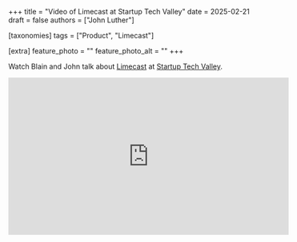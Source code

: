 +++
title = "Video of Limecast at Startup Tech Valley"
date = 2025-02-21
draft = false
authors = ["John Luther"]

[taxonomies]
tags = ["Product", "Limecast"]

[extra]
feature_photo = ""
feature_photo_alt = ""
+++

Watch Blain and John talk about [Limecast](https://limecast.net "Limecast") at [Startup Tech Valley](https://www.startuptechvalley.com/ "Startup Tech Valley").

<!-- more -->

<iframe width="560" height="315" src="https://www.youtube.com/embed/Y3MbUCWJsoQ?si=Bv75WNGqSGA5o4t6" title="YouTube video player" frameborder="0" allow="accelerometer; autoplay; clipboard-write; encrypted-media; gyroscope; picture-in-picture; web-share" referrerpolicy="strict-origin-when-cross-origin" allowfullscreen></iframe>
